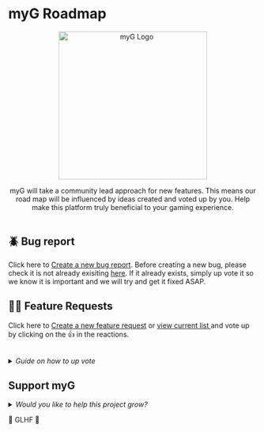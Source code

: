 # myG Roadmap

<p align="center">
  <img alt="myG Logo" width="300px" src="https://mygame-media.s3.amazonaws.com/platform_images/Login+Screen/Card_Logo.svg" />
</p>

<p align="center">
  myG will take a community lead approach for new features. This means our road map will be influenced by ideas created and voted up by you. Help make this platform truly beneficial to your gaming experience. <br><br></p>

## :beetle: Bug report

<p>Click here to <a title="Create a new bug report" href="https://github.com/mraaz/myG_RoadMap/issues/new?assignees=&labels=bug&template=bug_report.md&title="> Create a new bug report</a>. Before creating a new bug, please check it is not already exisiting <a title="view current list" href="https://github.com/mraaz/myG_RoadMap/issues">here</a>. If it already exists, simply up vote it so we know it is important and we will try and get it fixed ASAP.
</p> 
  
## :rainbow_flag: Feature Requests

<p>Click here to <a title="Create a new feature request" href="https://github.com/mraaz/myG_RoadMap/issues/new?assignees=&labels=enhancement&template=feature_request.md&title="> Create a new feature request</a> or <a title="view current list" href="https://github.com/mraaz/myG_RoadMap/issues">view current list </a>and vote up by clicking on the 👍 in the reactions.
</p>  
<br>
<details>
  <summary><em>Guide on how to up vote</em></summary>
  <br>
  Issues with the most votes will get higher priority and more likely to get implemented into myG.
  <br><br>
  Find the issue you want to up vote, click into it and click the Thumbs up 👍 in the reactions menu (next to the three dots).
  <img alt="myG Upvote" src="https://mygame-media.s3.amazonaws.com/stock_images/upVote.PNG" />  
</details>

## Support myG
<details>
  <summary><em>Would you like to help this project grow?</em></summary>
  <br>
  
## Kickstarter 
Back our campaign with a one time donation

## 🖖 Gamer 🖖 [![Gamer on Open Collective](https://opencollective.com/myg/tiers/gamer/badge.svg?label=Gamer&color=brightgreen)](#gamer)
Support myG with a monthly donation and help us continue our activities. [[Become a Gamer](https://opencollective.com/myG)]
<br>
<br>
## 💪 Pro Gamer 💪 [![Pro Gamer on Open Collective](https://opencollective.com/myg/tiers/pro-gamer/badge.svg?label=Pro%20Gamer&color=brightgreen)](#progamer)
Pro Gamers will get priority on their feature/bug requests. [[Become a Pro Gamer](https://opencollective.com/myG)]
<br>
<br>
## :godmode: Ultimate Gamer :godmode: [![Ultimate Gamer on Open Collective](https://opencollective.com/myg/tiers/ultimate-gamer/badge.svg?label=Ultimate%20Gamer&color=brightgreen)](#Ultimategamer)
Ultimate Gamer's will get 1-1's with the founders of myG and you will have a real impact on myG's features. [[Become a Ultimate Gamer](https://opencollective.com/myG)]
<br>
<br>  
</details>


:yellow_heart: GLHF :black_heart:

 

